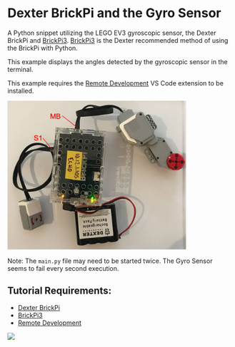 # Dexter BrickPi and the Gyro Sensor

A Python snippet utilizing the LEGO EV3 gyroscopic sensor, the Dexter BrickPi and [BrickPi3](https://github.com/DexterInd/BrickPi3). [BrickPi3](https://github.com/DexterInd/BrickPi3) is the Dexter recommended method of using the BrickPi with Python. 

This example displays the angles detected by the gyroscopic sensor in the terminal. 

This example requires the [Remote Development](https://marketplace.visualstudio.com/items?itemName=ms-vscode-remote.vscode-remote-extensionpack) VS Code extension to be installed.

<img src="https://raw.githubusercontent.com/codeadamca/brickpi-gyro/main/gyro.jpg" width="400">

Note: The ```main.py``` file may need to be started twice. The Gyro Sensor seems to fail every second execution.

## Tutorial Requirements:

* [Dexter BrickPi](https://www.dexterindustries.com/BrickPi/)
* [BrickPi3](https://github.com/DexterInd/BrickPi3)
* [Remote Development](https://marketplace.visualstudio.com/items?itemName=ms-vscode-remote.vscode-remote-extensionpack)

<a href="https://codeadam.ca">
<img src="https://codeadam.ca/images/code-block.png" width="100">
</a>
